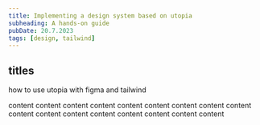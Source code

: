 ```yaml
---
title: Implementing a design system based on utopia
subheading: A hands-on guide
pubDate: 20.7.2023
tags: [design, tailwind]
---
```


## titles

how to use utopia with figma and tailwind

content
content
content
content
content
content
content
content
content
content
content
content
content
content
content
content
content
